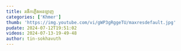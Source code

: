 ```yaml
---
title: រងើកភ្លើងអនឡាញ
categories: ['Khmer']
thumb: 'https://img.youtube.com/vi/gWP3gRggeTU/maxresdefault.jpg'
pudate: 2024-07-12T19:51:02
videos: 2024-07-13-19-49-48
author: tin-sokhavuth
---
```

